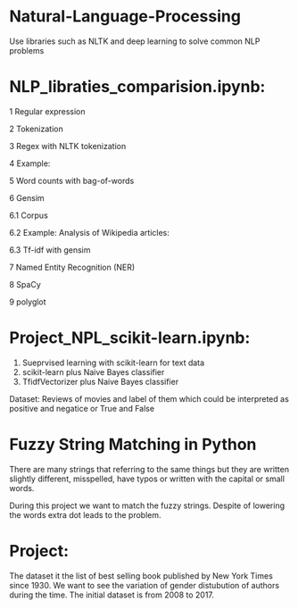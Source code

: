 # Natural-Language-Processing
Use libraries such as NLTK and deep learning to solve common NLP problems







# NLP_libraties_comparision.ipynb:
1  Regular expression

2  Tokenization

3  Regex with NLTK tokenization

4  Example:

5  Word counts with bag-of-words

6  Gensim

6.1  Corpus

6.2  Example: Analysis of Wikipedia articles:

6.3  Tf-idf with gensim

7  Named Entity Recognition (NER)

8  SpaCy

9  polyglot





# Project_NPL_scikit-learn.ipynb:
1. Sueprvised learning with scikit-learn for text data
2. scikit-learn plus Naive Bayes classifier
3. TfidfVectorizer plus Naive Bayes classifier

Dataset: 
Reviews of movies and label of them which could be interpreted as positive and negatice or True and False







# Fuzzy String Matching in Python
There are many strings that referring to the same things but they are written slightly different, misspelled, have typos or written with the capital or small words.

During this project we want to match the fuzzy strings. Despite of lowering the words extra dot leads to the problem.

# Project: 
The dataset it the list of best selling book published by New York Times since  1930. We want to see the variation of gender distubution of authors during the time. The initial dataset is from 2008 to 2017.
